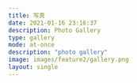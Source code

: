 ```yaml
---
title: 写真
date: 2021-01-16 23:16:37
description: Photo Gallery
type: gallery
mode: at-once
description: "photo gallery"
image: images/feature2/gallery.png
layout: single
---
```


